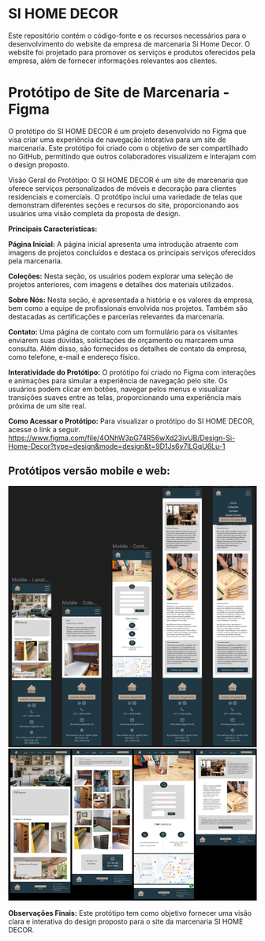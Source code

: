 # SI HOME DECOR
Este repositório contém o código-fonte e os recursos necessários para o desenvolvimento do website da empresa de marcenaria Si Home Decor. O website foi projetado para promover os serviços e produtos oferecidos pela empresa, além de fornecer informações relevantes aos clientes.

# Protótipo de Site de Marcenaria - Figma

O protótipo do SI HOME DECOR é um projeto desenvolvido no Figma que visa criar uma experiência de navegação interativa para um site de marcenaria. Este protótipo foi criado com o objetivo de ser compartilhado no GitHub, permitindo que outros colaboradores visualizem e interajam com o design proposto.

Visão Geral do Protótipo:
O SI HOME DECOR é um site de marcenaria que oferece serviços personalizados de móveis e decoração para clientes residenciais e comerciais. O protótipo inclui uma variedade de telas que demonstram diferentes seções e recursos do site, proporcionando aos usuários uma visão completa da proposta de design.

**Principais Características:**

**Página Inicial:** A página inicial apresenta uma introdução atraente com imagens de projetos concluídos e destaca os principais serviços oferecidos pela marcenaria.

**Coleções:** Nesta seção, os usuários podem explorar uma seleção de projetos anteriores, com imagens e detalhes dos materiais utilizados. 

**Sobre Nós:** Nesta seção, é apresentada a história e os valores da empresa, bem como a equipe de profissionais envolvida nos projetos. Também são destacadas as certificações e parcerias relevantes da marcenaria.

**Contato:** Uma página de contato com um formulário para os visitantes enviarem suas dúvidas, solicitações de orçamento ou marcarem uma consulta. Além disso, são fornecidos os detalhes de contato da empresa, como telefone, e-mail e endereço físico.

**Interatividade do Protótipo:**
O protótipo foi criado no Figma com interações e animações para simular a experiência de navegação pelo site. Os usuários podem clicar em botões, navegar pelos menus e visualizar transições suaves entre as telas, proporcionando uma experiência mais próxima de um site real.

**Como Acessar o Protótipo:**
Para visualizar o protótipo do SI HOME DECOR, acesse o link a seguir. https://www.figma.com/file/4ONhW3pG74R56wXd23ivUB/Design-Si-Home-Decor?type=design&mode=design&t=9D1Js6v7lLGqU6Lu-1


## **Protótipos versão mobile e web:**
<p align="center">
  <img src="Figma/si-home-decor-mobile-figma.png" alt="Protótipo versão mobile">
  <img src="Figma/si-home-decor-web-figma.png" alt="Protótipo versão web">
</p>

**Observações Finais:**
Este protótipo tem como objetivo fornecer uma visão clara e interativa do design proposto para o site da marcenaria SI HOME DECOR. 

